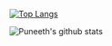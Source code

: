 [![Top Langs](https://github-readme-stats.vercel.app/api/top-langs/?username=puneeth072003)](https://github.com/puneeth/github-readme-stats)

![Puneeth's github stats](https://github-readme-stats.vercel.app/api?username=puneeth072003)
